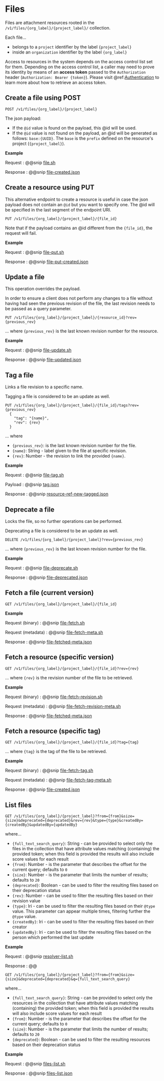 # Files

Files are attachment resources rooted in the `/v1/files/{org_label}/{project_label}/` collection.

Each file... 

- belongs to a `project` identifier by the label `{project_label}`
- inside an `organization` identifier by the label `{org_label}` 

Access to resources in the system depends on the access control list set for them. Depending on the access control list, a caller may need to prove its identity by means of an **access token** passed to the `Authorization` header (`Authorization: Bearer {token}`). Please visit @ref:[Authentication](../iam/authentication.md) to learn more about how to retrieve an access token.

## Create a file using POST

```
POST /v1/files/{org_label}/{project_label}
```

The json payload: 

- If the `@id` value is found on the payload, this @id will be used.
- If the `@id` value is not found on the payload, an @id will be generated as follows: `base:{UUID}`. The `base` is the `prefix` defined on the resource's project (`{project_label}`).

**Example**

Request
:   @@snip [file.sh](../assets/files/file.sh)

Response
:   @@snip [file-created.json](../assets/files/file-created.json)


## Create a resource using PUT
This alternative endpoint to create a resource is useful in case the json payload does not contain an `@id` but you want to specify one. The @id will be specified in the last segment of the endpoint URI.
```
PUT /v1/files/{org_label}/{project_label}/{file_id}
```
 
Note that if the payload contains an @id different from the `{file_id}`, the request will fail.

**Example**

Request
:   @@snip [file-put.sh](../assets/files/file-put.sh)

Response
:   @@snip [file-put-created.json](../assets/files/file-put-created.json)


## Update a file

This operation overrides the payload.

In order to ensure a client does not perform any changes to a file without having had seen the previous revision of
the file, the last revision needs to be passed as a query parameter.

```
PUT /v1/files/{org_label}/{project_label}/{resource_id}?rev={previous_rev}
```
... where `{previous_rev}` is the last known revision number for the resource.


**Example**

Request
:   @@snip [file-update.sh](../assets/files/file-update.sh)

Response
:   @@snip [file-updated.json](../assets/files/file-updated.json)


## Tag a file

Links a file revision to a specific name. 

Tagging a file is considered to be an update as well.

```
PUT /v1/files/{org_label}/{project_label}/{file_id}/tags?rev={previous_rev}
  {
    "tag": "{name}",
    "rev": {rev}
  }
```
... where 

- `{previous_rev}`: is the last known revision number for the file.
- `{name}`: String - label given to the file at specific revision.
- `{rev}`: Number - the revision to link the provided `{name}`.

**Example**

Request
:   @@snip [file-tag.sh](../assets/files/file-tag.sh)

Payload
:   @@snip [tag.json](../assets/files/file-tag.json)

Response
:   @@snip [resource-ref-new-tagged.json](../assets/files/file-tagged.json)

## Deprecate a file

Locks the file, so no further operations can be performed.

Deprecating a file is considered to be an update as well. 

```
DELETE /v1/files/{org_label}/{project_label}?rev={previous_rev}
```

... where `{previous_rev}` is the last known revision number for the file.

**Example**

Request
:   @@snip [file-deprecate.sh](../assets/files/file-deprecate.sh)

Response
:   @@snip [file-deprecated.json](../assets/files/file-deprecated.json)


## Fetch a file (current version)

```
GET /v1/files/{org_label}/{project_label}/{file_id}
```

**Example**

Request (binary)
:   @@snip [file-fetch.sh](../assets/files/file-fetch.sh)

Request (metadata)
:   @@snip [file-fetch-meta.sh](../assets/files/file-fetch-meta.sh)

Response
:   @@snip [file-fetched-meta.json](../assets/files/file-fetched-meta.json)


## Fetch a resource (specific version)

```
GET /v1/files/{org_label}/{project_label}/{file_id}?rev={rev}
```
... where `{rev}` is the revision number of the file to be retrieved.

**Example**

Request (binary)
:   @@snip [file-fetch-revision.sh](../assets/files/file-fetch-revision.sh)

Request (metadata)
:   @@snip [file-fetch-revision-meta.sh](../assets/files/file-fetch-revision-meta.sh)

Response
:   @@snip [file-fetched-meta.json](../assets/files/file-fetched-meta.json)


## Fetch a resource (specific tag)

```
GET /v1/files/{org_label}/{project_label}/{file_id}?tag={tag}
```

... where `{tag}` is the tag of the file to be retrieved.


**Example**

Request (binary)
:   @@snip [file-fetch-tag.sh](../assets/files/file-fetch-tag.sh)

Request (metadata)
:   @@snip [file-fetch-tag-meta.sh](../assets/files/file-fetch-tag-meta.sh)

Response
:   @@snip [file-created.json](../assets/files/file-created.json)


## List files

```
GET /v1/files/{org_label}/{project_label}?from={from}&size={size}&deprecated={deprecated}&rev={rev}&type={type}&createdBy={createdBy}&updatedBy={updatedBy}
```
                                          
where...

- `{full_text_search_query}`: String - can be provided to select only the files in the collection that have attribute values matching (containing) the provided token; when this field is provided the results will also include score values for each result
- `{from}`: Number - is the parameter that describes the offset for the current query; defaults to `0`
- `{size}`: Number - is the parameter that limits the number of results; defaults to `20`
- `{deprecated}`: Boolean - can be used to filter the resulting files based on their deprecation status
- `{rev}`: Number - can be used to filter the resulting files based on their revision value
- `{type}`: Iri - can be used to filter the resulting files based on their `@type` value. This parameter can appear multiple times, filtering further the `@type` value.
- `{createdBy}`: Iri - can be used to filter the resulting files based on their creator
- `{updatedBy}`: Iri - can be used to filter the resulting files based on the person which performed the last update


**Example**

Request
:   @@snip [resolver-list.sh](../assets/resolvers/resolver-list.sh)

Response
:   @@

```
GET /v1/files/{org_label}/{project_label}?from={from}&size={size}&deprecated={deprecated}&q={full_text_search_query}
```

where...

- `{full_text_search_query}`: String - can be provided to select only the resources in the collection that have attribute values matching (containing) the provided token; when this field is provided the results will also include score values for each result
- `{from}`: Number - is the parameter that describes the offset for the current query; defaults to `0`
- `{size}`: Number - is the parameter that limits the number of results; defaults to `20`
- `{deprecated}`: Boolean - can be used to filter the resulting resources based on their deprecation status


**Example**

Request
:   @@snip [files-list.sh](../assets/files/files-list.sh)

Response
:   @@snip [files-list.json](../assets/files/files-list.json)
